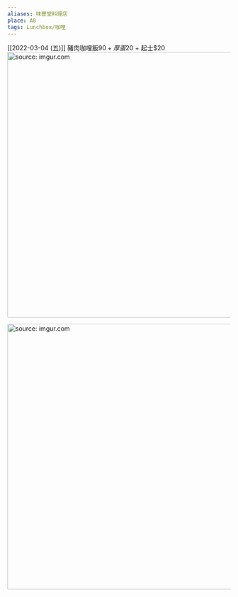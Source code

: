 ```yaml
---
aliases: 味豐堂料理店
place: A8
tags: Lunchbox/咖哩
---
```


[[2022-03-04 (五)]] 豬肉咖哩飯$90 + 厚蛋$20 + 起士$20
<a href="https://imgur.com/YzjMTrX"><img src="https://i.imgur.com/YzjMTrX.jpg" title="source: imgur.com" width="600px"/></a>

<a href="https://imgur.com/cAHc14C"><img src="https://i.imgur.com/cAHc14C.jpg" title="source: imgur.com" width="600px"/></a>
